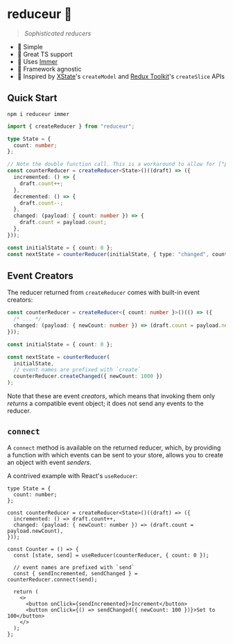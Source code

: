 # reduceur 🥖

> _Sophisticated reducers_

- 🥖 Simple
- 🥖 Great TS support
- 🥖 Uses [Immer](https://immerjs.github.io/immer/)
- 🥖 Framework agnostic
- 🥖 Inspired by [XState](https://xstate.js.org)'s `createModel` and [Redux Toolkit](https://redux-toolkit.js.org)'s `createSlice` APIs

## Quick Start

```shell
npm i reduceur immer
```

```ts
import { createReducer } from "reduceur";

type State = {
  count: number;
};

// Note the double function call. This is a workaround to allow for ["partial inference"](https://github.com/microsoft/TypeScript/issues/26242) with TypeScript.
const counterReducer = createReducer<State>()((draft) => ({
  incremented: () => {
    draft.count++;
  },
  decremented: () => {
    draft.count--;
  },
  changed: (payload: { count: number }) => {
    draft.count = payload.count;
  },
}));

const initialState = { count: 0 };
const nextState = counterReducer(initialState, { type: "changed", count: 999 });
```

## Event Creators

The reducer returned from `createReducer` comes with built-in event creators:

```ts
const counterReducer = createReducer<{ count: number }>()(() => ({
  /* ... */
  changed: (payload: { newCount: number }) => (draft.count = payload.newCount),
}));

const initialState = { count: 0 };

const nextState = counterReducer(
  initialState,
  // event names are prefixed with `create`
  counterReducer.createChanged({ newCount: 1000 })
);
```

Note that these are event _creators_, which means that invoking them only _returns_ a compatible event object; it does not send any events to the reducer.

## `connect`

A `connect` method is available on the returned reducer, which, by providing a function with which events can be sent to your store, allows you to create an object with event _senders_.

A contrived example with React's `useReducer`:

```tsx
type State = {
  count: number;
};

const counterReducer = createReducer<State>()((draft) => ({
  incremented: () => draft.count++,
  changed: (payload: { newCount: number }) => (draft.count = payload.newCount),
}));

const Counter = () => {
  const [state, send] = useReducer(counterReducer, { count: 0 });

  // event names are prefixed with `send`
  const { sendIncremented, sendChanged } = counterReducer.connect(send);

  return (
    <>
      <button onClick={sendIncremented}>Increment</button>
      <button onClick={() => sendChanged({ newCount: 100 })}>Set to 100</button>
    </>
  );
};
```

